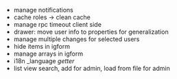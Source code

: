 - manage notifications
- cache roles -> clean cache
- manage rpc timeout client side
- drawer: move user info to properties for generalization
- manage multiple changes for selected users
- hide items in igform
- manage arrays in igform
- i18n _language _getter_
- list view search, add for admin, load from file for admin
